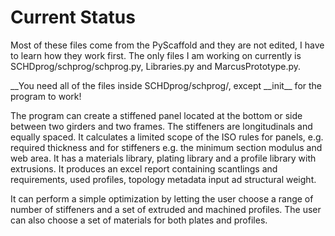 # Current Status
Most of these files come from the PyScaffold and they are not edited, I have to learn how they work first.
The only files I am working on currently is SCHDprog/schprog/schprog.py, Libraries.py and MarcusPrototype.py.

__You need all of the files inside SCHDprog/schprog/, except \_\_init\_\_ for the program to work!

The program can create a stiffened panel located at the bottom or side between two girders and two frames. The stiffeners are longitudinals and equally spaced. It calculates a limited scope of the ISO rules for panels, e.g. required thickness and for stiffeners e.g. the minimum section modulus and web area. It has a materials library, plating library and a profile library with extrusions. It produces an excel report containing scantlings and requirements, used profiles, topology metadata input ad structural weight. 

It can perform a simple optimization by letting the user choose a range of number of stiffeners and a set of extruded and machined profiles. The user can also choose a set of materials for both plates and profiles.
